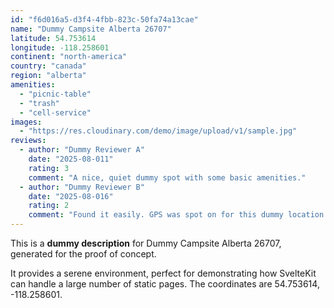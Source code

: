 ```yaml
---
id: "f6d016a5-d3f4-4fbb-823c-50fa74a13cae"
name: "Dummy Campsite Alberta 26707"
latitude: 54.753614
longitude: -118.258601
continent: "north-america"
country: "canada"
region: "alberta"
amenities:
  - "picnic-table"
  - "trash"
  - "cell-service"
images:
  - "https://res.cloudinary.com/demo/image/upload/v1/sample.jpg"
reviews:
  - author: "Dummy Reviewer A"
    date: "2025-08-011"
    rating: 3
    comment: "A nice, quiet dummy spot with some basic amenities."
  - author: "Dummy Reviewer B"
    date: "2025-08-016"
    rating: 2
    comment: "Found it easily. GPS was spot on for this dummy location."
---
```


This is a **dummy description** for Dummy Campsite Alberta 26707, generated for the proof of concept.

It provides a serene environment, perfect for demonstrating how SvelteKit can handle a large number of static pages. The coordinates are 54.753614, -118.258601.
